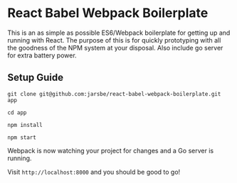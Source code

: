 # React Babel Webpack Boilerplate

This is an as simple as possible ES6/Webpack boilerplate for getting up and running with React. The purpose of this is for quickly prototyping with all the goodness of the NPM system at your disposal. Also include go server for extra battery power.

## Setup Guide

`git clone git@github.com:jarsbe/react-babel-webpack-boilerplate.git app`

`cd app`

`npm install`

`npm start`

Webpack is now watching your project for changes and a Go server is running.

Visit `http://localhost:8000` and you should be good to go!
